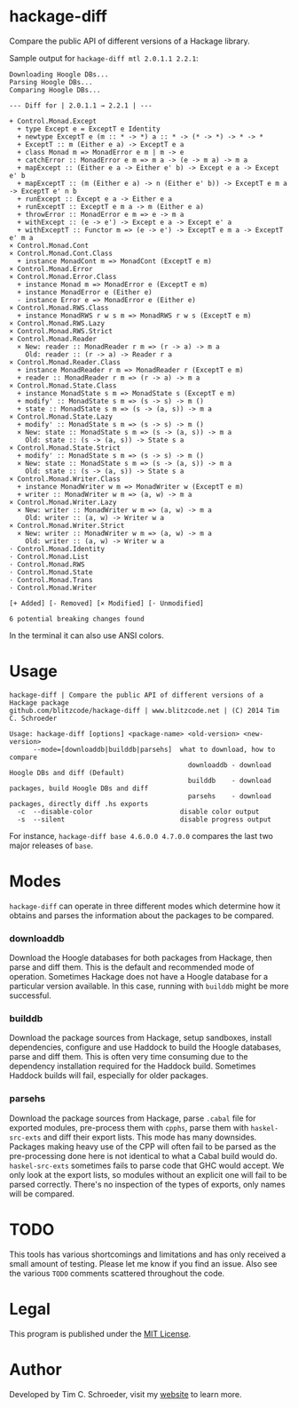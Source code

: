 # hackage-diff

Compare the public API of different versions of a Hackage library.

Sample output for `hackage-diff mtl 2.0.1.1 2.2.1`:

```
Downloading Hoogle DBs...
Parsing Hoogle DBs...
Comparing Hoogle DBs...

--- Diff for | 2.0.1.1 → 2.2.1 | ---

+ Control.Monad.Except
  + type Except e = ExceptT e Identity
  + newtype ExceptT e (m :: * -> *) a :: * -> (* -> *) -> * -> *
  + ExceptT :: m (Either e a) -> ExceptT e a
  + class Monad m => MonadError e m | m -> e
  + catchError :: MonadError e m => m a -> (e -> m a) -> m a
  + mapExcept :: (Either e a -> Either e' b) -> Except e a -> Except e' b
  + mapExceptT :: (m (Either e a) -> n (Either e' b)) -> ExceptT e m a -> ExceptT e' n b
  + runExcept :: Except e a -> Either e a
  + runExceptT :: ExceptT e m a -> m (Either e a)
  + throwError :: MonadError e m => e -> m a
  + withExcept :: (e -> e') -> Except e a -> Except e' a
  + withExceptT :: Functor m => (e -> e') -> ExceptT e m a -> ExceptT e' m a
× Control.Monad.Cont
× Control.Monad.Cont.Class
  + instance MonadCont m => MonadCont (ExceptT e m)
× Control.Monad.Error
× Control.Monad.Error.Class
  + instance Monad m => MonadError e (ExceptT e m)
  + instance MonadError e (Either e)
  - instance Error e => MonadError e (Either e)
× Control.Monad.RWS.Class
  + instance MonadRWS r w s m => MonadRWS r w s (ExceptT e m)
× Control.Monad.RWS.Lazy
× Control.Monad.RWS.Strict
× Control.Monad.Reader
  × New: reader :: MonadReader r m => (r -> a) -> m a
    Old: reader :: (r -> a) -> Reader r a
× Control.Monad.Reader.Class
  + instance MonadReader r m => MonadReader r (ExceptT e m)
  + reader :: MonadReader r m => (r -> a) -> m a
× Control.Monad.State.Class
  + instance MonadState s m => MonadState s (ExceptT e m)
  + modify' :: MonadState s m => (s -> s) -> m ()
  + state :: MonadState s m => (s -> (a, s)) -> m a
× Control.Monad.State.Lazy
  + modify' :: MonadState s m => (s -> s) -> m ()
  × New: state :: MonadState s m => (s -> (a, s)) -> m a
    Old: state :: (s -> (a, s)) -> State s a
× Control.Monad.State.Strict
  + modify' :: MonadState s m => (s -> s) -> m ()
  × New: state :: MonadState s m => (s -> (a, s)) -> m a
    Old: state :: (s -> (a, s)) -> State s a
× Control.Monad.Writer.Class
  + instance MonadWriter w m => MonadWriter w (ExceptT e m)
  + writer :: MonadWriter w m => (a, w) -> m a
× Control.Monad.Writer.Lazy
  × New: writer :: MonadWriter w m => (a, w) -> m a
    Old: writer :: (a, w) -> Writer w a
× Control.Monad.Writer.Strict
  × New: writer :: MonadWriter w m => (a, w) -> m a
    Old: writer :: (a, w) -> Writer w a
· Control.Monad.Identity
· Control.Monad.List
· Control.Monad.RWS
· Control.Monad.State
· Control.Monad.Trans
· Control.Monad.Writer

[+ Added] [- Removed] [× Modified] [· Unmodified]

6 potential breaking changes found
```

In the terminal it can also use ANSI colors.

# Usage

```
hackage-diff | Compare the public API of different versions of a Hackage package
github.com/blitzcode/hackage-diff | www.blitzcode.net | (C) 2014 Tim C. Schroeder

Usage: hackage-diff [options] <package-name> <old-version> <new-version>
      --mode=[downloaddb|builddb|parsehs]  what to download, how to compare
                                             downloaddb - download Hoogle DBs and diff (Default)
                                             builddb    - download packages, build Hoogle DBs and diff
                                             parsehs    - download packages, directly diff .hs exports
  -c  --disable-color                      disable color output
  -s  --silent                             disable progress output
```

For instance, `hackage-diff base 4.6.0.0 4.7.0.0` compares the last two major releases of `base`.

# Modes

`hackage-diff` can operate in three different modes which determine how it obtains and parses the information about the packages to be compared.

### downloaddb

Download the Hoogle databases for both packages from Hackage, then parse and diff them. This is the default and recommended mode of operation. Sometimes Hackage does not have a Hoogle database for a particular version available. In this case, running with `builddb` might be more successful.

### builddb

Download the package sources from Hackage, setup sandboxes, install dependencies, configure and use Haddock to build the Hoogle databases, parse and diff them. This is often very time consuming due to the dependency installation required for the Haddock build. Sometimes Haddock builds will fail, especially for older packages.

### parsehs

Download the package sources from Hackage, parse `.cabal` file for exported modules, pre-process them with `cpphs`, parse them with `haskel-src-exts` and diff their export lists. This mode has many downsides. Packages making heavy use of the CPP will often fail to be parsed as the pre-processing done here is not identical to what a Cabal build would do. `haskel-src-exts` sometimes fails to parse code that GHC would accept. We only look at the export lists, so modules without an explicit one will fail to be parsed correctly. There's no inspection of the types of exports, only names will be compared.

# TODO

This tools has various shortcomings and limitations and has only received a small amount of testing. Please let me know if you find an issue. Also see the various `TODO` comments scattered throughout the code.

# Legal

This program is published under the [MIT License](http://en.wikipedia.org/wiki/MIT_License).

# Author

Developed by Tim C. Schroeder, visit my [website](http://www.blitzcode.net) to learn more.
